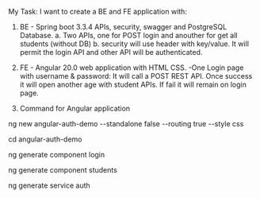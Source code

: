 My Task: I want to create a BE and FE application with:
1. BE - Spring boot 3.3.4 APIs, security, swagger and PostgreSQL Database.
   a. Two APIs, one for POST login and anouther for get all students (without DB)
   b. security will use header with key/value. It will permit the login API and other API will be authenticated.
2. FE - Angular 20.0 web application with HTML CSS.
   -One Login page with username & password: It will call a POST REST API. 
    Once success it will open another age with student APIs. If fail it will remain on login page.


3. Command for Angular application
   
  ng new angular-auth-demo --standalone false --routing true --style css

  cd angular-auth-demo
  
  ng generate component login
  
  ng generate component students
  
  ng generate service auth
